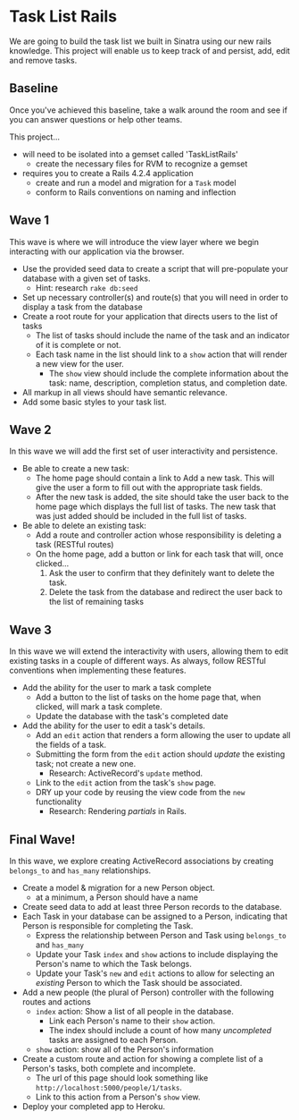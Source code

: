 # Task List Rails

We are going to build the task list we built in Sinatra using our new rails knowledge. This project will enable us to keep track of and persist, add, edit and remove tasks.

## Baseline
Once you've achieved this baseline, take a walk around the room and see if you can answer questions or help other teams.

This project...

- will need to be isolated into a gemset called 'TaskListRails'
  - create the necessary files for RVM to recognize a gemset
- requires you to create a Rails 4.2.4 application
  - create and run a model and migration for a `Task` model
  - conform to Rails conventions on naming and inflection
    
## Wave 1
This wave is where we will introduce the view layer where we begin interacting with our application via the browser.

- Use the provided seed data to create a script that will pre-populate your database with a given set of tasks.
  - Hint: research `rake db:seed`
- Set up necessary controller(s) and route(s) that you will need in order to display a task from the database
- Create a root route for your application that directs users to the list of tasks
  - The list of tasks should include the name of the task and an indicator of it is complete or not.
  - Each task name in the list should link to a `show` action that will render a new view for the user.
    - The `show` view should include the complete information about the task: name, description, completion status, and completion date.
- All markup in all views should have semantic relevance.
- Add some basic styles to your task list.
  
## Wave 2
In this wave we will add the first set of user interactivity and persistence.

- Be able to create a new task:
  - The home page should contain a link to Add a new task. This will give the user a form to fill out with the appropriate task fields.
  - After the new task is added, the site should take the user back to the home page which displays the full list of tasks. The new task that was just added should be included in the full list of tasks.
- Be able to delete an existing task:
  - Add a route and controller action whose responsibility is deleting a task (RESTful routes)
  - On the home page, add a button or link for each task that will, once clicked...
    1. Ask the user to confirm that they definitely want to delete the task.
    1. Delete the task from the database and redirect the user back to the list of remaining tasks

## Wave 3
In this wave we will extend the interactivity with users, allowing them to edit existing tasks in a couple of different ways. As always, follow RESTful conventions when implementing these features.

- Add the ability for the user to mark a task complete
  - Add a button to the list of tasks on the home page that, when clicked, will mark a task complete.
  - Update the database with the task's completed date
- Add the ability for the user to edit a task's details.
  - Add an `edit` action that renders a form allowing the user to update all the fields of a task.
  - Submitting the form from the `edit` action should _update_ the existing task; not create a new one.
    - Research: ActiveRecord's `update` method.
  - Link to the `edit` action from the task's `show` page.
  - DRY up your code by reusing the view code from the `new` functionality
    - Research: Rendering _partials_ in Rails.

## Final Wave!
In this wave, we explore creating ActiveRecord associations by creating `belongs_to` and `has_many` relationships.

- Create a model & migration for a new Person object.
  - at a minimum, a Person should have a name
- Create seed data to add at least three Person records to the database.
- Each Task in your database can be assigned to a Person, indicating that Person is responsible for completing the Task.
  - Express the relationship between Person and Task using `belongs_to` and `has_many`
  - Update your Task `index` and `show` actions to include displaying the Person's name to which the Task belongs.
  - Update your Task's `new` and `edit` actions to allow for selecting an _existing_ Person to which the Task should be associated.
- Add a new people (the plural of Person) controller with the following routes and actions
  - `index` action: Show a list of all people in the database.
    - Link each Person's name to their `show` action.
    - The index should include a count of how many _uncompleted_ tasks are assigned to each Person.
  - `show` action: show all of the Person's information
- Create a custom route and action for showing a complete list of a Person's tasks, both complete and incomplete.
  - The url of this page should look something like `http://localhost:5000/people/1/tasks`.
  - Link to this action from a Person's `show` view.
- Deploy your completed app to Heroku.
